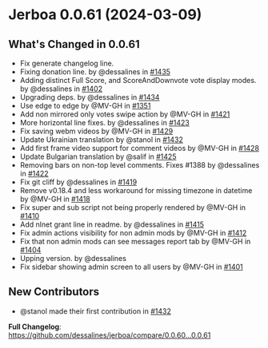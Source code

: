 # Jerboa 0.0.61 (2024-03-09)

## What's Changed in 0.0.61

- Fix generate changelog line.
- Fixing donation line. by @dessalines in [#1435](https://github.com/dessalines/jerboa/pull/1435)
- Adding distinct Full Score, and ScoreAndDownvote vote display modes. by @dessalines in [#1402](https://github.com/dessalines/jerboa/pull/1402)
- Upgrading deps. by @dessalines in [#1434](https://github.com/dessalines/jerboa/pull/1434)
- Use edge to edge by @MV-GH in [#1351](https://github.com/dessalines/jerboa/pull/1351)
- Add non mirrored only votes swipe action by @MV-GH in [#1421](https://github.com/dessalines/jerboa/pull/1421)
- More horizontal line fixes. by @dessalines in [#1423](https://github.com/dessalines/jerboa/pull/1423)
- Fix saving webm videos by @MV-GH in [#1429](https://github.com/dessalines/jerboa/pull/1429)
- Update Ukrainian translation by @stanol in [#1432](https://github.com/dessalines/jerboa/pull/1432)
- Add first frame video support for comment videos by @MV-GH in [#1428](https://github.com/dessalines/jerboa/pull/1428)
- Update Bulgarian translation by @salif in [#1425](https://github.com/dessalines/jerboa/pull/1425)
- Removing bars on non-top level comments. Fixes #1388 by @dessalines in [#1422](https://github.com/dessalines/jerboa/pull/1422)
- Fix git cliff by @dessalines in [#1419](https://github.com/dessalines/jerboa/pull/1419)
- Remove v0.18.4 and less workaround for missing timezone in datetime by @MV-GH in [#1418](https://github.com/dessalines/jerboa/pull/1418)
- Fix super and sub script not being properly rendered by @MV-GH in [#1410](https://github.com/dessalines/jerboa/pull/1410)
- Add nlnet grant line in readme. by @dessalines in [#1415](https://github.com/dessalines/jerboa/pull/1415)
- Fix admin actions visibility for non admin mods by @MV-GH in [#1412](https://github.com/dessalines/jerboa/pull/1412)
- Fix that non admin mods can see messages report tab by @MV-GH in [#1404](https://github.com/dessalines/jerboa/pull/1404)
- Upping version. by @dessalines
- Fix sidebar showing admin screen to all users by @MV-GH in [#1401](https://github.com/dessalines/jerboa/pull/1401)

## New Contributors

- @stanol made their first contribution in [#1432](https://github.com/dessalines/jerboa/pull/1432)

**Full Changelog**: https://github.com/dessalines/jerboa/compare/0.0.60...0.0.61

<!-- generated by git-cliff -->
